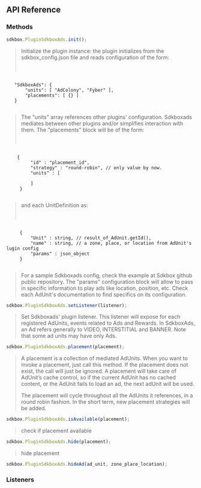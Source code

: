 ## API Reference

### Methods
```javascript
sdkbox.PluginSdkboxAds.init();
```
> Initialize the plugin instance: the plugin initializes from the sdkbox_config.json file and reads configuration of the form:
> <pre>
 <code>
   "SdkboxAds": {
       "units": [ "AdColony", "Fyber" ],
       "placements": [ {} ]
   }
 </code>
</pre>

> The "units" array references other plugins' configuration. Sdkboxads mediates between other plugins
and/or simplifies interaction with them.
The "placements" block will be of the form:
> <pre>
 <code>
    {
         "id" : "placement_id",
         "strategy" : "round-robin", // only value by now.
         "units" : [
             <UnitDefinition>
         ]
     }
 </code>
</pre>

> and each UnitDefinition as:
> <pre>
 <code>
     {
         "Unit" : string, // result_of_AdUnit.getId(),
         "name" : string, // a zone, place, or location from AdUnit's lugin config
         "params" : json_object
     }
 </code>
</pre>

> For a sample Sdkboxads config, check the example at Sdkbox github public repository.
The "params" configuration block will allow to pass in specific information to play ads
like location, position, etc.
Check each AdUnit's documentation to find specifics on its configuration.


```javascript
sdkbox.PluginSdkboxAds.setListener(listener);
```
> Set Sdkboxads' plugin listener.
This listener will expose for each registered AdUnits, events related to Ads and Rewards.
In SdkboxAds, an Ad refers generally to VIDEO, INTERSTITIAL and BANNER.
Note that some ad units may have only Ads.

```javascript
sdkbox.PluginSdkboxAds.placement(placement);
```
> A placement is a collection of mediated AdUnits.
When you want to invoke a placement, just call this method.
If the placement does not exist, the call will just be ignored.
A placement will take care of AdUnit’s cache control, so if the current AdUnit has no
cached content, or the AdUnit fails to load an ad, the next adUnit will be used.
>
> The placement will cycle throughout all the AdUnits it references, in a round robin fashion.
In the short term, new placement strategies will be added.


```javascript
sdkbox.PluginSdkboxAds.isAvailable(placement);
```
> check if placement available

```javascript
sdkbox.PluginSdkboxAds.hide(placement);
```
> hide placement

```javascript
sdkbox.PluginSdkboxAds.hideAd(ad_unit, zone_place_location);
```


### Listeners


